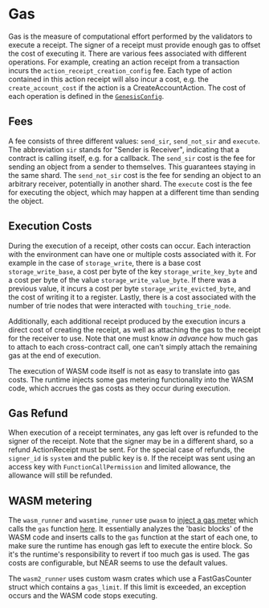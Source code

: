 # Gas

Gas is the measure of computational effort performed by the validators to execute a receipt. The signer of a receipt must provide enough gas to offset the cost of executing it.
There are various fees associated with different operations. For example, creating an action receipt from a transaction incurs the ``action_receipt_creation_config`` fee. Each type of action contained in this action receipt will also incur a cost, e.g. the ``create_account_cost`` if the action is a CreateAccountAction. The cost of each operation is defined in the [``GenesisConfig``](https://nomicon.io/GenesisConfig/).

## Fees
A fee consists of three different values: ``send_sir``, ``send_not_sir`` and ``execute``. The abbreviation ``sir`` stands for "Sender is Receiver", indicating that a contract is calling itself, e.g. for a callback.
The ``send_sir`` cost is the fee for sending an object from a sender to themselves. This guarantees staying in the same shard.
The ``send_not_sir`` cost is the fee for sending an object to an arbitrary receiver, potentially in another shard.
The ``execute`` cost is the fee for executing the object, which may happen at a different time than sending the object.

## Execution Costs
During the execution of a receipt, other costs can occur. Each interaction with the environment can have one or multiple costs associated with it. For example in the case of ``storage_write``, there is a base cost ``storage_write_base``, a cost per byte of the key ``storage_write_key_byte`` and a cost per byte of the value ``storage_write_value_byte``. If there was a previous value, it incurs a cost per byte ``storage_write_evicted_byte``, and the cost of writing it to a register. Lastly, there is a cost associated with the number of trie nodes that were interacted with ``touching_trie_node``.

Additionally, each additional receipt produced by the execution incurs a direct cost of creating the receipt, as well as attaching the gas to the receipt for the receiver to use. Note that one must know _in advance_ how much gas to attach to each cross-contract call, one can't simply attach the remaining gas at the end of execution.

The execution of WASM code itself is not as easy to translate into gas costs. The runtime injects some gas metering functionality into the WASM code, which accrues the gas costs as they occur during execution.

## Gas Refund

When execution of a receipt terminates, any gas left over is refunded to the signer of the receipt. Note that the signer may be in a different shard, so a refund ActionReceipt must be sent. For the special case of refunds, the ``signer_id`` is ``system`` and the public key is ``0``.
If the receipt was sent using an access key with ``FunctionCallPermission`` and limited allowance, the allowance will still be refunded.

## WASM metering

The ``wasm_runner`` and ``wasmtime_runner`` use ``pwasm`` to [inject a gas meter](https://docs.rs/pwasm-utils/latest/pwasm_utils/fn.inject_gas_counter.html) which calls the ``gas`` function [here](https://github.com/near/nearcore/blob/master/runtime/near-vm-logic/src/logic.rs#L1055). It essentially analyzes the 'basic blocks' of the WASM code and inserts calls to the ``gas`` function at the start of each one, to make sure the runtime has enough gas left to execute the entire block. So it's the runtime's responsibility to revert if too much gas is used. The gas costs are configurable, but NEAR seems to use the default values.

The ``wasm2_runner`` uses custom wasm crates which use a FastGasCounter struct which contains a ``gas_limit``. If this limit is exceeded, an exception occurs and the WASM code stops executing. 
